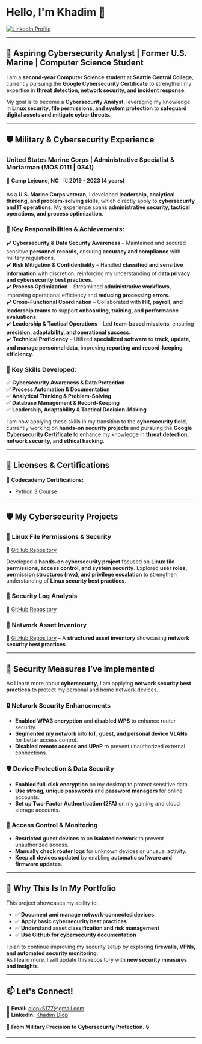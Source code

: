 # **Hello, I'm Khadim 👋**  

<a href="https://www.linkedin.com/in/khadim-diop-9716802b1/" target="_blank">
    <img src="https://img.shields.io/badge/LinkedIn-Profile-blue?logo=linkedin" alt="LinkedIn Profile">
</a>  

---

## 🚀 **Aspiring Cybersecurity Analyst | Former U.S. Marine | Computer Science Student**  

I am a **second-year Computer Science student** at **Seattle Central College**, currently pursuing the **Google Cybersecurity Certificate** to strengthen my expertise in **threat detection, network security, and incident response**.  

My goal is to become a **Cybersecurity Analyst**, leveraging my knowledge in **Linux security, file permissions, and system protection** to **safeguard digital assets and mitigate cyber threats**.  

---

## **🛡 Military & Cybersecurity Experience**  

### **United States Marine Corps | Administrative Specialist & Mortarman (MOS 0111 | 0341)**  
📍 **Camp Lejeune, NC** | 🗓 **2019 - 2023 (4 years)**  

As a **U.S. Marine Corps veteran**, I developed **leadership, analytical thinking, and problem-solving skills**, which directly apply to **cybersecurity and IT operations**. My experience spans **administrative security, tactical operations, and process optimization**.

### **🔹 Key Responsibilities & Achievements:**  
✔️ **Cybersecurity & Data Security Awareness** – Maintained and secured sensitive **personnel records**, ensuring **accuracy and compliance** with military regulations.  
✔️ **Risk Mitigation & Confidentiality** – Handled **classified and sensitive information** with discretion, reinforcing my understanding of **data privacy and cybersecurity best practices**.  
✔️ **Process Optimization** – Streamlined **administrative workflows**, improving operational efficiency and **reducing processing errors**.  
✔️ **Cross-Functional Coordination** – Collaborated with **HR, payroll, and leadership teams** to support **onboarding, training, and performance evaluations**.  
✔️ **Leadership & Tactical Operations** – Led **team-based missions**, ensuring **precision, adaptability, and operational success**.  
✔️ **Technical Proficiency** – Utilized **specialized software** to **track, update, and manage personnel data**, improving **reporting and record-keeping efficiency**.  

### **🔹 Key Skills Developed:**  
✅ **Cybersecurity Awareness & Data Protection**  
✅ **Process Automation & Documentation**  
✅ **Analytical Thinking & Problem-Solving**  
✅ **Database Management & Record-Keeping**  
✅ **Leadership, Adaptability & Tactical Decision-Making**  

I am now applying these skills in my transition to the **cybersecurity field**, currently working on **hands-on security projects** and pursuing the **Google Cybersecurity Certificate** to enhance my knowledge in **threat detection, network security, and ethical hacking**.

---

## **📜 Licenses & Certifications**  

📜 **Codecademy Certifications:**  
- [Python 3 Course](https://www.linkedin.com/in/khadim-diop-9716802b1/details/certifications/)  

---

## **🛡️ My Cybersecurity Projects**  

### 🔹 **Linux File Permissions & Security**  
📌 [GitHub Repository](https://github.com/KHAUSMC/linux-file-permissions/blob/main/README.md)  

Developed a **hands-on cybersecurity project** focused on **Linux file permissions, access control, and system security**. Explored **user roles, permission structures (rwx), and privilege escalation** to strengthen understanding of **Linux security best practices**.

### 🔹 **Security Log Analysis**  
📌 [GitHub Repository](https://github.com/KHAUSMC/Security-Log-Analysis/blob/main/README.md)  

### 🔹 **Network Asset Inventory**  
📌 [GitHub Repository](https://github.com/KHAUSMC/network_asset_inventory/blob/main/README.md) – A **structured asset inventory** showcasing **network security best practices**.

---

## **🔹 Security Measures I’ve Implemented**  

As I learn more about **cybersecurity**, I am applying **network security best practices** to protect my personal and home network devices.

### **🔒 Network Security Enhancements**  
- **Enabled WPA3 encryption** and **disabled WPS** to enhance router security.  
- **Segmented my network** into **IoT, guest, and personal device VLANs** for better access control.  
- **Disabled remote access and UPnP** to prevent unauthorized external connections.  

### **🛡️ Device Protection & Data Security**  
- **Enabled full-disk encryption** on my desktop to protect sensitive data.  
- **Use strong, unique passwords** and **password managers** for online accounts.  
- **Set up Two-Factor Authentication (2FA)** on my gaming and cloud storage accounts.  

### **📌 Access Control & Monitoring**  
- **Restricted guest devices** to an **isolated network** to prevent unauthorized access.  
- **Manually check router logs** for unknown devices or unusual activity.  
- **Keep all devices updated** by enabling **automatic software and firmware updates**.  

---

## 🚀 **Why This Is In My Portfolio**  

This project showcases my ability to:  
- ✅ **Document and manage network-connected devices**  
- ✅ **Apply basic cybersecurity best practices**  
- ✅ **Understand asset classification and risk management**  
- ✅ **Use GitHub for cybersecurity documentation**  

I plan to continue improving my security setup by exploring **firewalls, VPNs, and automated security monitoring**.  
As I learn more, I will update this repository with **new security measures and insights**.  

---

## **📫 Let's Connect!**  
📩 **Email:** diopk5177@gmail.com  
🔗 **LinkedIn:** [Khadim Diop](https://www.linkedin.com/in/khadim-diop-9716802b1/)  

🚀 **From Military Precision to Cybersecurity Protection.** 🔒  

---
